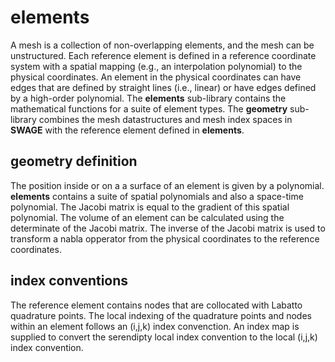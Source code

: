 # elements

A mesh is a collection of non-overlapping elements, and the mesh can be unstructured.  Each reference element is defined in a reference coordinate system with a spatial mapping (e.g., an interpolation polynomial) to the physical coordinates.  An element in the physical coordinates can have edges that are defined by straight lines (i.e., linear) or have edges defined by a high-order polynomial. The **elements** sub-library contains the mathematical functions for a suite of element types.    The **geometry** sub-library combines the mesh datastructures and mesh index spaces in **SWAGE** with the reference element defined in **elements**. 


## geometry definition
The position inside or on a a surface of an element is given by a polynomial.  **elements** contains a suite of spatial polynomials and also a space-time polynomial.  The Jacobi matrix is equal to the gradient of this spatial polynomial.  The volume of an element can be calculated using the determinate of the Jacobi matrix.  The inverse of the Jacobi matrix is used to transform a nabla opperator from the physical coordinates to the reference coordinates.


## index conventions
The reference element contains nodes that are collocated with Labatto quadrature points.  The local indexing of the quadrature points and nodes within an element follows an (i,j,k) index convenction. An index map is supplied to convert the serendipty local index convention to the local (i,j,k) index convention.
